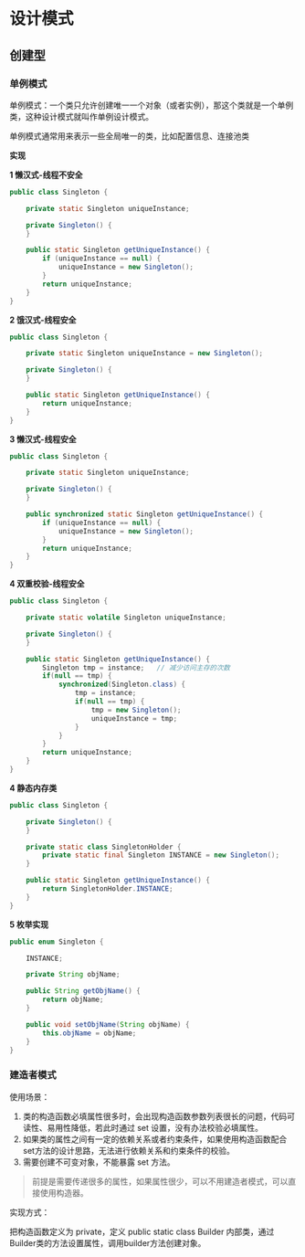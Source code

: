 # 设计模式

## 创建型

### 单例模式

单例模式：一个类只允许创建唯一一个对象（或者实例），那这个类就是一个单例类，这种设计模式就叫作单例设计模式。

单例模式通常用来表示一些全局唯一的类，比如配置信息、连接池类

**实现**

**1 懒汉式-线程不安全**

```java
public class Singleton {

    private static Singleton uniqueInstance;

    private Singleton() {
    }

    public static Singleton getUniqueInstance() {
        if (uniqueInstance == null) {
            uniqueInstance = new Singleton();
        }
        return uniqueInstance;
    }
}
```

**2 饿汉式-线程安全**

```java
public class Singleton {

    private static Singleton uniqueInstance = new Singleton();

    private Singleton() {
    }

    public static Singleton getUniqueInstance() {
        return uniqueInstance;
    }
}
```

**3 懒汉式-线程安全**

```java
public class Singleton {

    private static Singleton uniqueInstance;

    private Singleton() {
    }

    public synchronized static Singleton getUniqueInstance() {
        if (uniqueInstance == null) {
            uniqueInstance = new Singleton();
        }
        return uniqueInstance;
    }
}
```

**4 双重校验-线程安全**

```java
public class Singleton {

    private static volatile Singleton uniqueInstance;

    private Singleton() {
    }

    public static Singleton getUniqueInstance() {
        Singleton tmp = instance;   // 减少访问主存的次数
        if(null == tmp) {
            synchronized(Singleton.class) {
                tmp = instance;
                if(null == tmp) {
                    tmp = new Singleton();
                    uniqueInstance = tmp;
                }
            }
        }
        return uniqueInstance;
    }
}
```

**4 静态内存类**

```java
public class Singleton {

    private Singleton() {
    }

    private static class SingletonHolder {
        private static final Singleton INSTANCE = new Singleton();
    }

    public static Singleton getUniqueInstance() {
        return SingletonHolder.INSTANCE;
    }
}
```

**5 枚举实现**

```java
public enum Singleton {

    INSTANCE;

    private String objName;

    public String getObjName() {
        return objName;
    }

    public void setObjName(String objName) {
        this.objName = objName;
    }
}
```

### 建造者模式

使用场景：

1. 类的构造函数必填属性很多时，会出现构造函数参数列表很长的问题，代码可读性、易用性降低，若此时通过 set 设置，没有办法校验必填属性。
2. 如果类的属性之间有一定的依赖关系或者约束条件，如果使用构造函数配合set方法的设计思路，无法进行依赖关系和约束条件的校验。
3. 需要创建不可变对象，不能暴露 set 方法。

> 前提是需要传递很多的属性，如果属性很少，可以不用建造者模式，可以直接使用构造器。

实现方式：

把构造函数定义为 private，定义 public static class Builder 内部类，通过 Builder类的方法设置属性，调用builder方法创建对象。